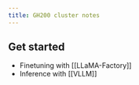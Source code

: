 ```yaml
---
title: GH200 cluster notes
---
```

## Get started
- Finetuning with [[LLaMA-Factory]]
- Inference with [[VLLM]]

